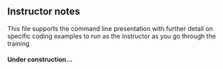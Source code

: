 ## Instructor notes  
This file supports the command line presentation with further detail on specific coding examples to run as the instructor as you go through the training
  
#### Under construction...
